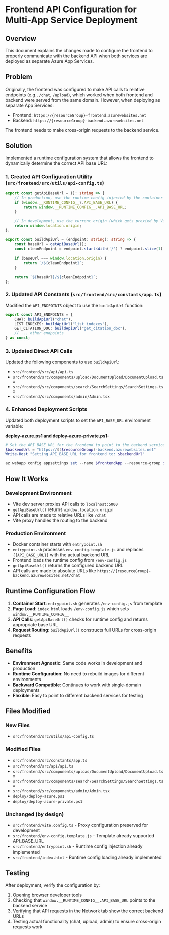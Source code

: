 # Frontend API Configuration for Multi-App Service Deployment

## Overview

This document explains the changes made to configure the frontend to properly communicate with the backend API when both services are deployed as separate Azure App Services.

## Problem

Originally, the frontend was configured to make API calls to relative endpoints (e.g., `/chat`, `/upload`), which worked when both frontend and backend were served from the same domain. However, when deploying as separate App Services:
- Frontend: `https://{resourceGroup}-frontend.azurewebsites.net`
- Backend: `https://{resourceGroup}-backend.azurewebsites.net`

The frontend needs to make cross-origin requests to the backend service.

## Solution

Implemented a runtime configuration system that allows the frontend to dynamically determine the correct API base URL:

### 1. Created API Configuration Utility (`src/frontend/src/utils/api-config.ts`)

```typescript
export const getApiBaseUrl = (): string => {
    // In production, use the runtime config injected by the container
    if (window.__RUNTIME_CONFIG__?.API_BASE_URL) {
        return window.__RUNTIME_CONFIG__.API_BASE_URL;
    }
    
    // In development, use the current origin (which gets proxied by Vite)
    return window.location.origin;
};

export const buildApiUrl = (endpoint: string): string => {
    const baseUrl = getApiBaseUrl();
    const cleanEndpoint = endpoint.startsWith('/') ? endpoint.slice(1) : endpoint;
    
    if (baseUrl === window.location.origin) {
        return `/${cleanEndpoint}`;
    }
    
    return `${baseUrl}/${cleanEndpoint}`;
};
```

### 2. Updated API Constants (`src/frontend/src/constants/app.ts`)

Modified the `API_ENDPOINTS` object to use the `buildApiUrl` function:

```typescript
export const API_ENDPOINTS = {
    CHAT: buildApiUrl("chat"),
    LIST_INDEXES: buildApiUrl("list_indexes"),
    GET_CITATION_DOC: buildApiUrl("get_citation_doc"),
    // ... other endpoints
} as const;
```

### 3. Updated Direct API Calls

Updated the following components to use `buildApiUrl`:
- `src/frontend/src/api/api.ts`
- `src/frontend/src/components/upload/DocumentUpload/DocumentUpload.tsx`
- `src/frontend/src/components/search/SearchSettings/SearchSettings.tsx`
- `src/frontend/src/components/admin/Admin.tsx`

### 4. Enhanced Deployment Scripts

Updated both deployment scripts to set the `API_BASE_URL` environment variable:

**deploy-azure.ps1 and deploy-azure-private.ps1:**
```powershell
# Set the API_BASE_URL for the frontend to point to the backend service
$backendUrl = "https://$($resourceGroup)-backend.azurewebsites.net"
Write-Host "Setting API_BASE_URL for frontend to: $backendUrl"

az webapp config appsettings set --name $frontendApp --resource-group $resourceGroup --settings ... API_BASE_URL=$backendUrl | Out-Null
```

## How It Works

### Development Environment
- Vite dev server proxies API calls to `localhost:5000`
- `getApiBaseUrl()` returns `window.location.origin`
- API calls are made to relative URLs like `/chat`
- Vite proxy handles the routing to the backend

### Production Environment
- Docker container starts with `entrypoint.sh`
- `entrypoint.sh` processes `env-config.template.js` and replaces `{{API_BASE_URL}}` with the actual backend URL
- Frontend loads the runtime config from `/env-config.js`
- `getApiBaseUrl()` returns the configured backend URL
- API calls are made to absolute URLs like `https://{resourceGroup}-backend.azurewebsites.net/chat`

## Runtime Configuration Flow

1. **Container Start**: `entrypoint.sh` generates `/env-config.js` from template
2. **Page Load**: `index.html` loads `/env-config.js` which sets `window.__RUNTIME_CONFIG__`
3. **API Calls**: `getApiBaseUrl()` checks for runtime config and returns appropriate base URL
4. **Request Routing**: `buildApiUrl()` constructs full URLs for cross-origin requests

## Benefits

- **Environment Agnostic**: Same code works in development and production
- **Runtime Configuration**: No need to rebuild images for different environments
- **Backward Compatible**: Continues to work with single-domain deployments
- **Flexible**: Easy to point to different backend services for testing

## Files Modified

### New Files
- `src/frontend/src/utils/api-config.ts`

### Modified Files
- `src/frontend/src/constants/app.ts`
- `src/frontend/src/api/api.ts`
- `src/frontend/src/components/upload/DocumentUpload/DocumentUpload.tsx`
- `src/frontend/src/components/search/SearchSettings/SearchSettings.tsx`
- `src/frontend/src/components/admin/Admin.tsx`
- `deploy/deploy-azure.ps1`
- `deploy/deploy-azure-private.ps1`

### Unchanged (by design)
- `src/frontend/vite.config.ts` - Proxy configuration preserved for development
- `src/frontend/env-config.template.js` - Template already supported API_BASE_URL
- `src/frontend/entrypoint.sh` - Runtime config injection already implemented
- `src/frontend/index.html` - Runtime config loading already implemented

## Testing

After deployment, verify the configuration by:
1. Opening browser developer tools
2. Checking that `window.__RUNTIME_CONFIG__.API_BASE_URL` points to the backend service
3. Verifying that API requests in the Network tab show the correct backend URLs
4. Testing actual functionality (chat, upload, admin) to ensure cross-origin requests work
